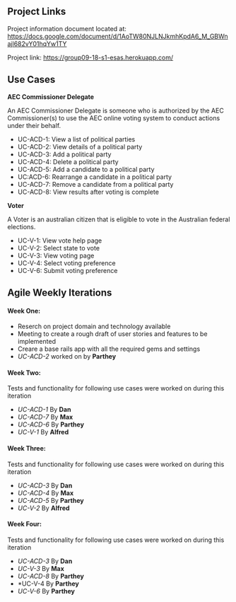 ## Project Links

Project information document located at:
https://docs.google.com/document/d/1AoTW80NJLNJkmhKpdA6_M_GBWnajl682vY01hqYw1TY

Project link:
https://group09-18-s1-esas.herokuapp.com/

## Use Cases

**AEC Commissioner Delegate**

An AEC Commissioner Delegate is someone who is authorized by the AEC Commissioner(s) to use the AEC online voting system to conduct actions under their behalf.

- UC-ACD-1: View a list of political parties
- UC-ACD-2: View details of a political party
- UC-ACD-3: Add a political party
- UC-ACD-4: Delete a political party
- UC-ACD-5: Add a candidate to a political party 
- UC:ACD-6: Rearrange a candidate in a political party
- UC-ACD-7: Remove a candidate from a political party
- UC-ACD-8: View results after voting is complete

**Voter**

A Voter is an australian citizen that is eligible to vote in the Australian federal elections.

- UC-V-1: View vote help page
- UC-V-2: Select state to vote
- UC-V-3: View voting page
- UC-V-4: Select voting preference
- UC-V-6: Submit voting preference

## Agile Weekly Iterations

#### Week One:
- Reserch on project domain and technology available
- Meeting to create a rough draft of user stories and features to be implemented
- Creare a base rails app with all the required gems and settings
- *UC-ACD-2* worked on by **Parthey**

#### Week Two:
Tests and functionality for following use cases were worked on during this iteration
- *UC-ACD-1* By **Dan**
- *UC-ACD-7* By **Max**
- *UC-ACD-6* By **Parthey**
- *UC-V-1* By **Alfred**

#### Week Three:
Tests and functionality for following use cases were worked on during this iteration
- *UC-ACD-3* By **Dan**
- *UC-ACD-4* By **Max**
- *UC-ACD-5* By **Parthey**
- *UC-V-2* By **Alfred**

#### Week Four:
Tests and functionality for following use cases were worked on during this iteration
- *UC-ACD-3* By **Dan**
- *UC-V-3* By **Max**
- *UC-ACD-8* By **Parthey**
- *UC-V-4 By **Parthey**
- *UC-V-6* By **Parthey**
